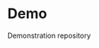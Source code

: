 # Demo
Demonstration repository

 



 






























































